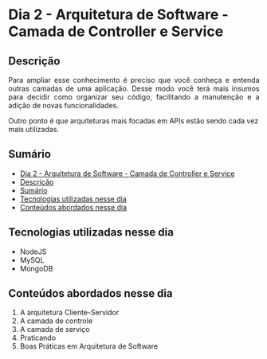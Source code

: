 # Dia 2 - Arquitetura de Software - Camada de Controller e Service


## Descrição
<p align="justify">
Para ampliar esse conhecimento é preciso que você conheça e entenda outras camadas de uma aplicação. Desse modo você terá mais insumos para decidir como organizar seu código, facilitando a manutenção e a adição de novas funcionalidades.

Outro ponto é que arquiteturas mais focadas em APIs estão sendo cada vez mais utilizadas.
</p>

## Sumário
- [Dia 2 - Arquitetura de Software - Camada de Controller e Service
](#dia-2---arquitetura-de-software---camada-de-controller-e-service)
- [Descrição](#descrição)
- [Sumário](#sumário)
- [Tecnologias utilizadas nesse dia](#tecnologias-utilizadas-nesse-dia)
- [Conteúdos abordados nesse dia](#conteúdos-abordados-nesse-dia)

## Tecnologias utilizadas nesse dia
- NodeJS
- MySQL
- MongoDB

## Conteúdos abordados nesse dia
1. A arquitetura Cliente-Servidor
2. A camada de controle
3. A camada de serviço
4. Praticando
5. Boas Práticas em Arquitetura de Software

